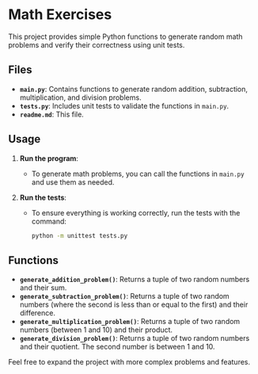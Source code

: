 # Math Exercises

This project provides simple Python functions to generate random math problems and verify their correctness using unit tests.

## Files

- **`main.py`**: Contains functions to generate random addition, subtraction, multiplication, and division problems.
- **`tests.py`**: Includes unit tests to validate the functions in `main.py`.
- **`readme.md`**: This file.

## Usage

1. **Run the program**:
   - To generate math problems, you can call the functions in `main.py` and use them as needed.

2. **Run the tests**:
   - To ensure everything is working correctly, run the tests with the command:
     ```bash
     python -m unittest tests.py
     ```

## Functions

- **`generate_addition_problem()`**: Returns a tuple of two random numbers and their sum.
- **`generate_subtraction_problem()`**: Returns a tuple of two random numbers (where the second is less than or equal to the first) and their difference.
- **`generate_multiplication_problem()`**: Returns a tuple of two random numbers (between 1 and 10) and their product.
- **`generate_division_problem()`**: Returns a tuple of two random numbers and their quotient. The second number is between 1 and 10.

Feel free to expand the project with more complex problems and features.

